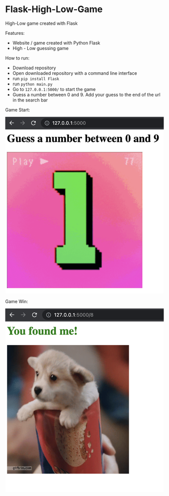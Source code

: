 # Flask-High-Low-Game
 
High-Low game created with Flask

Features:
- Website / game created with Python Flask
- High - Low guessing game

How to run:
- Download repository
- Open downloaded repository with a command line interface
- run `pip install Flask`
- run `python main.py`
- Go to `127.0.0.1:5000/` to start the game
- Guess a number between 0 and 9. Add your guess to the end of the url in the search bar

Game Start:

![alt text](https://github.com/J0K3Rn/Flask-High-Low-Game/blob/main/screenshots/game_start.png?raw=true)

Game Win:

![alt text](https://github.com/J0K3Rn/Flask-High-Low-Game/blob/main/screenshots/game_win.png?raw=true)
